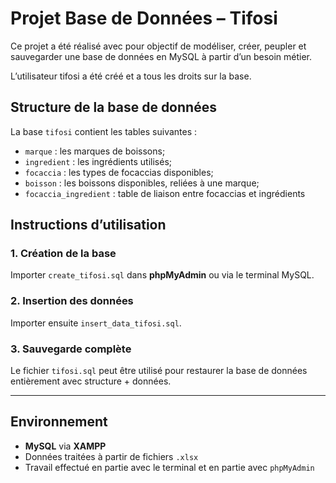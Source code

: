 # Projet Base de Données – Tifosi

Ce projet a été réalisé avec pour objectif de modéliser, créer, peupler et sauvegarder une base de données en MySQL à partir d’un besoin métier.

L’utilisateur tifosi a été créé et a tous les droits sur la base.

## Structure de la base de données

La base `tifosi` contient les tables suivantes :

- `marque` : les marques de boissons;
- `ingredient` : les ingrédients utilisés;
- `focaccia` : les types de focaccias disponibles;
- `boisson` : les boissons disponibles, reliées à une marque;
- `focaccia_ingredient` : table de liaison entre focaccias et ingrédients


## Instructions d’utilisation

### 1. Création de la base
Importer `create_tifosi.sql` dans **phpMyAdmin** ou via le terminal MySQL.

### 2. Insertion des données
Importer ensuite `insert_data_tifosi.sql`.

### 3. Sauvegarde complète
Le fichier `tifosi.sql` peut être utilisé pour restaurer la base de données entièrement avec structure + données.

---

## Environnement

- **MySQL** via **XAMPP**
- Données traitées à partir de fichiers `.xlsx`
- Travail effectué en partie avec le terminal et en partie avec `phpMyAdmin`


